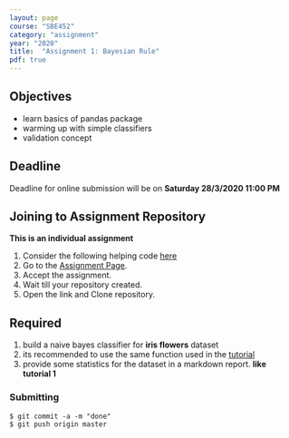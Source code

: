 ```yaml
---
layout: page
course: "SBE452"
category: "assignment"
year: "2020"
title:  "Assignment 1: Bayesian Rule"
pdf: true
---
```


## Objectives

* learn basics of pandas package
* warming up with simple classifiers
* validation concept

## Deadline

Deadline for online submission will be  on  **Saturday 28/3/2020 11:00 PM**

## Joining to Assignment Repository

**This is an individual assignment**

1. Consider the following helping code [here](https://github.com/sbme-tutorials/SBE452-AI-Demos/blob/master/Bayesian/brStarter.py)
2. Go to the [Assignment Page](https://classroom.github.com/a/ct0bHv9N).
3. Accept the assignment.
4. Wait till your repository created.
5. Open the link and Clone repository.

## Required

1. build a naive bayes classifier for **iris flowers** dataset
2. its recommended to use the same function used in the [tutorial](https://github.com/sbme-tutorials/SBE452-AI-Demos/blob/master/Bayesian/BR.ipynb)
3. provide some statistics for the dataset in a markdown report. **like tutorial 1**

### Submitting

```terminal
$ git commit -a -m "done"
$ git push origin master
```